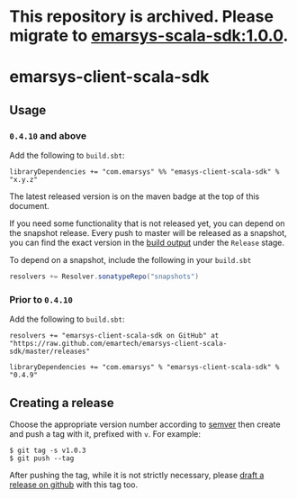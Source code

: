 # This repository is archived. Please migrate to [emarsys-scala-sdk:1.0.0](https://github.com/emartech/emarsys-scala-sdk/releases/tag/v1.0.0).

# emarsys-client-scala-sdk

## Usage

### `0.4.10` and above

Add the following to `build.sbt`:

```
libraryDependencies += "com.emarsys" %% "emasys-client-scala-sdk" % "x.y.z"
```

The latest released version is on the maven badge at the top of this document.

If you need some functionality that is not released yet, you can depend on the snapshot release. Every push to master will be released as a snapshot, you can find the exact version in the [build output] under the `Release` stage.

To depend on a snapshot, include the following in your `build.sbt`
```scala
resolvers += Resolver.sonatypeRepo("snapshots")
```

### Prior to `0.4.10`

Add the following to `build.sbt`:

```
resolvers += "emarsys-client-scala-sdk on GitHub" at "https://raw.github.com/emartech/emarsys-client-scala-sdk/master/releases"
```
```
libraryDependencies += "com.emarsys" % "emarsys-client-scala-sdk" % "0.4.9"
```

## Creating a release

Choose the appropriate version number according to [semver] then create and push a tag with it, prefixed with `v`.
For example:

```
$ git tag -s v1.0.3
$ git push --tag
```

After pushing the tag, while it is not strictly necessary, please [draft a release on github] with this tag too.

[build output]: https://travis-ci.org/emartech/emarsys-client-scala-sdk
[semver]: https://semver.org
[draft a release on github]: https://github.com/emartech/emarsys-client-scala-sdk/releases/new
